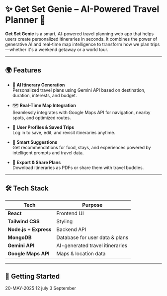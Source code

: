 # ✨ Get Set Genie – AI-Powered Travel Planner 🚀

**Get Set Genie** is a smart, AI-powered travel planning web app that helps users create personalized itineraries in seconds. It combines the power of generative AI and real-time map intelligence to transform how we plan trips—whether it's a weekend getaway or a world tour.

---

## 🌍 Features

- 🧠 **AI Itinerary Generation**  
  Personalized travel plans using Gemini API based on destination, duration, interests, and budget.

- 🗺️ **Real-Time Map Integration**  
  Seamlessly integrates with Google Maps API for navigation, nearby spots, and optimized routes.

- 👤 **User Profiles & Saved Trips**  
  Log in to save, edit, and revisit itineraries anytime.

- 📄 **Smart Suggestions**  
  Get recommendations for food, stays, and experiences powered by intelligent prompts and travel data.

- 🧾 **Export & Share Plans**  
  Download itineraries as PDFs or share them with travel buddies.

---

## 🛠 Tech Stack

| Tech        | Purpose                         |
|-------------|----------------------------------|
| **React**   | Frontend UI                      |
| **Tailwind CSS** | Styling                      |
| **Node.js + Express** | Backend API            |
| **MongoDB** | Database for user data & plans   |
| **Gemini API** | AI-generated travel itineraries |
| **Google Maps API** | Maps & location data      |

---

## 🚀 Getting Started
20-MAY-2025
12 july
3 September
